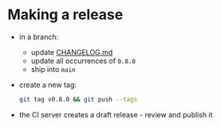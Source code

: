 # Making a release

- in a branch:
  - update [CHANGELOG.md](../CHANGELOG.md)
  - update all occurrences of `0.8.0`
  - ship into `main`
- create a new tag:

  ```bash
  git tag v0.8.0 && git push --tags
  ```
- the CI server creates a draft release - review and publish it

